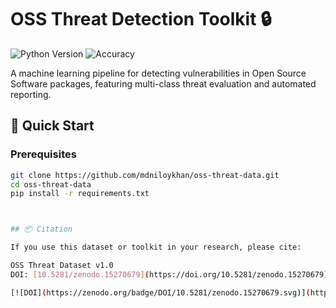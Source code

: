 # OSS Threat Detection Toolkit 🔒

![Python Version](https://img.shields.io/badge/python-3.8%2B-blue)
![Accuracy](https://img.shields.io/badge/accuracy-85%25-yellowgreen)

A machine learning pipeline for detecting vulnerabilities in Open Source Software packages, featuring multi-class threat evaluation and automated reporting.

## 🚀 Quick Start

### Prerequisites
```bash
git clone https://github.com/mdniloykhan/oss-threat-data.git
cd oss-threat-data
pip install -r requirements.txt



## 📦 Citation

If you use this dataset or toolkit in your research, please cite:

OSS Threat Dataset v1.0
DOI: [10.5281/zenodo.15270679](https://doi.org/10.5281/zenodo.15270679)

[![DOI](https://zenodo.org/badge/DOI/10.5281/zenodo.15270679.svg)](https://doi.org/10.5281/zenodo.15270679)
